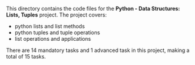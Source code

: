 This directory contains the code files for the **Python - Data Structures: Lists, Tuples** project. The project
covers:

- python lists and list methods
- python tuples and tuple operations
- list operations and applications

There are 14 mandatory tasks and 1 advanced task in this project, making a total of 15 tasks.
